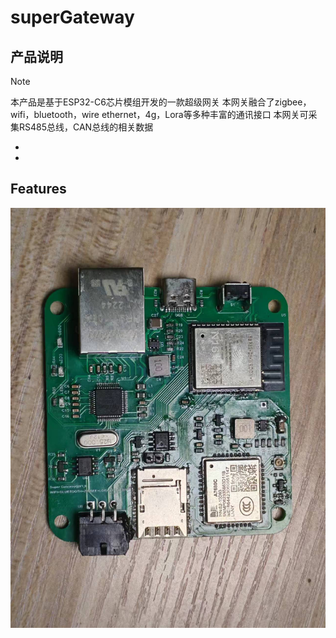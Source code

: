# superGateway

## 产品说明
> [!NOTE]
> 本产品是基于ESP32-C6芯片模组开发的一款超级网关
> 本网关融合了zigbee，wifi，bluetooth，wire ethernet，4g，Lora等多种丰富的通讯接口
> 本网关可采集RS485总线，CAN总线的相关数据

* 
* 

## Features

![](image/protype.jpg)
